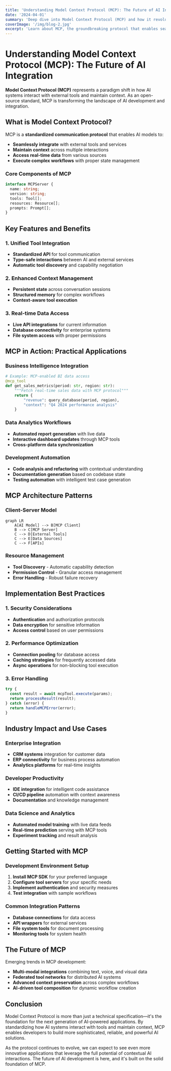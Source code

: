 ```yaml
---
title: 'Understanding Model Context Protocol (MCP): The Future of AI Integration'
date: '2024-04-01'
summary: 'Deep dive into Model Context Protocol (MCP) and how it revolutionizes AI tool integration and context management.'
coverImage: '/img/blog-2.jpg'
excerpt: 'Learn about MCP, the groundbreaking protocol that enables seamless AI tool integration and enhanced context management for developers.'
---
```


# Understanding Model Context Protocol (MCP): The Future of AI Integration

**Model Context Protocol (MCP)** represents a paradigm shift in how AI systems interact with external tools and maintain context. As an open-source standard, MCP is transforming the landscape of AI development and integration.

## What is Model Context Protocol?

MCP is a **standardized communication protocol** that enables AI models to:
- **Seamlessly integrate** with external tools and services
- **Maintain context** across multiple interactions
- **Access real-time data** from various sources
- **Execute complex workflows** with proper state management

### Core Components of MCP

```typescript
interface MCPServer {
  name: string;
  version: string;
  tools: Tool[];
  resources: Resource[];
  prompts: Prompt[];
}
```

## Key Features and Benefits

### 1. Unified Tool Integration
- **Standardized API** for tool communication
- **Type-safe interactions** between AI and external services
- **Automatic tool discovery** and capability negotiation

### 2. Enhanced Context Management
- **Persistent state** across conversation sessions
- **Structured memory** for complex workflows
- **Context-aware tool execution**

### 3. Real-time Data Access
- **Live API integrations** for current information
- **Database connectivity** for enterprise systems
- **File system access** with proper permissions

## MCP in Action: Practical Applications

### Business Intelligence Integration
```python
# Example: MCP-enabled BI data access
@mcp_tool
def get_sales_metrics(period: str, region: str):
    """Fetch real-time sales data with MCP protocol"""
    return {
        "revenue": query_database(period, region),
        "context": "Q4 2024 performance analysis"
    }
```

### Data Analytics Workflows
- **Automated report generation** with live data
- **Interactive dashboard updates** through MCP tools
- **Cross-platform data synchronization**

### Development Automation
- **Code analysis and refactoring** with contextual understanding
- **Documentation generation** based on codebase state
- **Testing automation** with intelligent test case generation

## MCP Architecture Patterns

### Client-Server Model
```mermaid
graph LR
    A[AI Model] --> B[MCP Client]
    B --> C[MCP Server]
    C --> D[External Tools]
    C --> E[Data Sources]
    C --> F[APIs]
```

### Resource Management
- **Tool Discovery** - Automatic capability detection
- **Permission Control** - Granular access management
- **Error Handling** - Robust failure recovery

## Implementation Best Practices

### 1. Security Considerations
- **Authentication** and authorization protocols
- **Data encryption** for sensitive information
- **Access control** based on user permissions

### 2. Performance Optimization
- **Connection pooling** for database access
- **Caching strategies** for frequently accessed data
- **Async operations** for non-blocking tool execution

### 3. Error Handling
```typescript
try {
  const result = await mcpTool.execute(params);
  return processResult(result);
} catch (error) {
  return handleMCPError(error);
}
```

## Industry Impact and Use Cases

### Enterprise Integration
- **CRM systems** integration for customer data
- **ERP connectivity** for business process automation
- **Analytics platforms** for real-time insights

### Developer Productivity
- **IDE integration** for intelligent code assistance
- **CI/CD pipeline** automation with context awareness
- **Documentation** and knowledge management

### Data Science and Analytics
- **Automated model training** with live data feeds
- **Real-time prediction** serving with MCP tools
- **Experiment tracking** and result analysis

## Getting Started with MCP

### Development Environment Setup
1. **Install MCP SDK** for your preferred language
2. **Configure tool servers** for your specific needs
3. **Implement authentication** and security measures
4. **Test integration** with sample workflows

### Common Integration Patterns
- **Database connections** for data access
- **API wrappers** for external services
- **File system tools** for document processing
- **Monitoring tools** for system health

## The Future of MCP

Emerging trends in MCP development:
- **Multi-modal integrations** combining text, voice, and visual data
- **Federated tool networks** for distributed AI systems
- **Advanced context preservation** across complex workflows
- **AI-driven tool composition** for dynamic workflow creation

## Conclusion

Model Context Protocol is more than just a technical specification—it's the foundation for the next generation of AI-powered applications. By standardizing how AI systems interact with tools and maintain context, MCP enables developers to build more sophisticated, reliable, and powerful AI solutions.

As the protocol continues to evolve, we can expect to see even more innovative applications that leverage the full potential of contextual AI interactions. The future of AI development is here, and it's built on the solid foundation of MCP. 